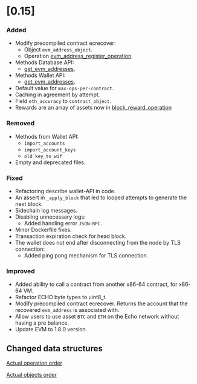 # [0.15]

### Added
- Modify precompiled contract ecrecover:
    - Object `evm_address_object`.
    - Operation [evm_address_register_operation](/api-reference/echo-operations/account-management.md#evm_address_register_operation).
- Methods Database API:
    - [get_evm_addresses](/api-reference/echo-node-api/database-api/account-api.md#get_evm_addresses-account-id).
- Methods Wallet API:
    - [get_evm_addresses](/api-reference/echo-wallet-api/README.md#get_evm_addresses-account).
- Default value for `max-ops-per-contract`.
- Caching in agreement by attempt.
- Field `eth_accuracy` to `contract_object`.
- Rewards are an array of assets now in [block_reward_operation](/api-reference/echo-operations/block-reward.md#block_reward_operation)

### Removed
- Methods from Wallet API:
    - `import_accounts`
    - `import_account_keys`
    - `old_key_to_wif`
- Empty and deprecated files.

### Fixed
- Refactoring describe wallet-API in code.
- An assert in `_apply_block` that led to looped attempts to generate the next block.
- Sidechain log messages.
- Disabling unnecessary logs:
    - Added handling error `JSON-RPC`.
- Minor Dockerfile fixes.
- Transaction expiration check for head block.
- The wallet does not end after disconnecting from the node by TLS connection:
    - Added ping pong mechanism for TLS connection.

### Improved
- Added ability to call a contract from another x86-64 contract, for x86-64 VM.
- Refactor ECHO byte types to uint8_t.
- Modify precompiled contract ecrecover. Returns the account that the recovered `evm_address` is associated with.
- Allow users to use asset `BTC` and `ETH` on the Echo network without having a pre balance.
- Update EVM to 1.8.0 version.

## Changed data structures
[Actual operation order](/api-reference/echo-operations/operations-order.md)

[Actual objects order](/api-reference/echo-objects/objects-order.md)